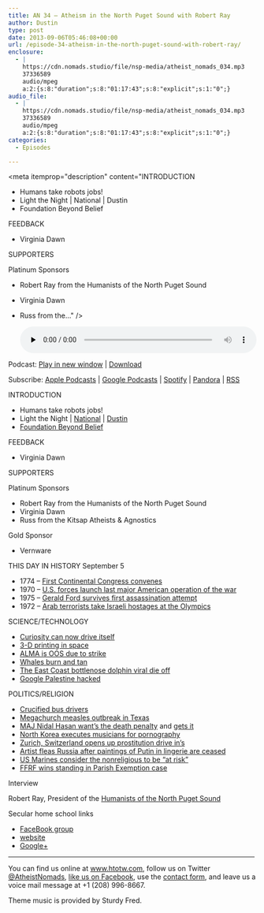 ```yaml
---
title: AN 34 – Atheism in the North Puget Sound with Robert Ray
author: Dustin
type: post
date: 2013-09-06T05:46:08+00:00
url: /episode-34-atheism-in-the-north-puget-sound-with-robert-ray/
enclosure:
  - |
    https://cdn.nomads.studio/file/nsp-media/atheist_nomads_034.mp3
    37336589
    audio/mpeg
    a:2:{s:8:"duration";s:8:"01:17:43";s:8:"explicit";s:1:"0";}
audio_file:
  - |
    https://cdn.nomads.studio/file/nsp-media/atheist_nomads_034.mp3
    37336589
    audio/mpeg
    a:2:{s:8:"duration";s:8:"01:17:43";s:8:"explicit";s:1:"0";}
categories:
  - Episodes

---
```

<div itemscope itemtype="http://schema.org/AudioObject">
  <meta itemprop="name" content="Episode 34 – Atheism in the North Puget Sound with Robert Ray" />
  
  <meta itemprop="uploadDate" content="2013-09-05T23:46:08-06:00" />
  
  <meta itemprop="encodingFormat" content="audio/mpeg" />
  
  <meta itemprop="duration" content="PT1H17M43S" />
  
  <meta itemprop="description" content="INTRODUCTION
* Humans take robots jobs!
* Light the Night | National | Dustin
* Foundation Beyond Belief

FEEDBACK
* Virginia Dawn

SUPPORTERS

Platinum Sponsors
* Robert Ray from the Humanists of the North Puget Sound
* Virginia Dawn
* Russ from the..." />
  
  <meta itemprop="contentUrl" content="https://dts.podtrac.com/redirect.mp3/cdn.nomads.studio/file/nsp-media/atheist_nomads_034.mp3" />
  
  <meta itemprop="contentSize" content="35.6" />
  </p> 
  
  <div class="powerpress_player" id="powerpress_player_8289">
    <audio class="wp-audio-shortcode" id="audio-5204-33" preload="none" style="width: 100%;" controls="controls"><source type="audio/mpeg" src="https://dts.podtrac.com/redirect.mp3/cdn.nomads.studio/file/nsp-media/atheist_nomads_034.mp3?_=33" /><a href="https://dts.podtrac.com/redirect.mp3/cdn.nomads.studio/file/nsp-media/atheist_nomads_034.mp3">https://dts.podtrac.com/redirect.mp3/cdn.nomads.studio/file/nsp-media/atheist_nomads_034.mp3</a></audio>
  </div>
</div>

<p class="powerpress_links powerpress_links_mp3">
  Podcast: <a href="https://dts.podtrac.com/redirect.mp3/cdn.nomads.studio/file/nsp-media/atheist_nomads_034.mp3" class="powerpress_link_pinw" target="_blank" title="Play in new window" onclick="return powerpress_pinw('https://htotw.com/?powerpress_pinw=5204-podcast');" rel="nofollow">Play in new window</a> | <a href="https://dts.podtrac.com/redirect.mp3/cdn.nomads.studio/file/nsp-media/atheist_nomads_034.mp3" class="powerpress_link_d" title="Download" rel="nofollow" download="atheist_nomads_034.mp3">Download</a>
</p>

<p class="powerpress_links powerpress_subscribe_links">
  Subscribe: <a href="https://podcasts.apple.com/us/podcast/humanists-take-on-the-world/id530050098?mt=2&ls=1" class="powerpress_link_subscribe powerpress_link_subscribe_itunes" target="_blank" title="Subscribe on Apple Podcasts" rel="nofollow">Apple Podcasts</a> | <a href="https://www.google.com/podcasts?feed=aHR0cDovL2F0aGVpc3Rub21hZHMubGlic3luLmNvbS9yc3M%3D" class="powerpress_link_subscribe powerpress_link_subscribe_googleplay" target="_blank" title="Subscribe on Google Podcasts" rel="nofollow">Google Podcasts</a> | <a href="https://open.spotify.com/show/3LzK2xZGike6Tc1GEMtMbr?si=LieN9SNuTpq96smuaUsH8A" class="powerpress_link_subscribe powerpress_link_subscribe_spotify" target="_blank" title="Subscribe on Spotify" rel="nofollow">Spotify</a> | <a href="https://www.pandora.com/podcast/atheist-nomads/PC:10122?corr=62071012&part=ug" class="powerpress_link_subscribe powerpress_link_subscribe_pandora" target="_blank" title="Subscribe on Pandora" rel="nofollow">Pandora</a> | <a href="https://htotw.com/feed/podcast/" class="powerpress_link_subscribe powerpress_link_subscribe_rss" target="_blank" title="Subscribe via RSS" rel="nofollow">RSS</a>
</p>

INTRODUCTION  
* Humans take robots jobs!  
* Light the Night | <a href="http://pages.lightthenight.org/2013/FBB" target="_blank" rel="noopener">National</a> | <a href="http://pages.lightthenight.org/oswim/Boise13/TreasureValleyCoalitionofReasonFBB" target="_blank" rel="noopener">Dustin</a>  
* <a href="http://foundationbeyondbelief.org/" target="_blank" rel="noopener">Foundation Beyond Belief</a>

FEEDBACK  
* Virginia Dawn

SUPPORTERS

Platinum Sponsors  
* Robert Ray from the Humanists of the North Puget Sound  
* Virginia Dawn  
* Russ from the Kitsap Atheists & Agnostics

Gold Sponsor  
* Vernware

THIS DAY IN HISTORY September 5  
* 1774 &#8211; <a href="http://www.history.com/this-day-in-history/first-continental-congress-convenes" target="_blank" rel="noopener">First Continental Congress convenes</a>  
* 1970 &#8211; <a href="http://www.history.com/this-day-in-history/us-forces-launch-last-major-american-operation-of-the-war" target="_blank" rel="noopener">U.S. forces launch last major American operation of the war</a>  
* 1975 &#8211; <a href="http://www.history.com/this-day-in-history/gerald-ford-survives-first-assassination-attempt" target="_blank" rel="noopener">Gerald Ford survives first assassination attempt</a>  
* 1972 &#8211; <a href="http://www.history.com/this-day-in-history/arab-terrorists-take-israeli-hostages-at-the-olympics" target="_blank" rel="noopener">Arab terrorists take Israeli hostages at the Olympics</a>

SCIENCE/TECHNOLOGY  
* <a href="http://www.forbes.com/sites/alexknapp/2013/08/28/curiosity-can-now-drive-itself-across-the-martian-surface/" target="_blank" rel="noopener">Curiosity can now drive itself</a>  
* <a href="http://www.cnn.com/2013/08/13/tech/innovation/nasa-3d-printer/index.html" target="_blank" rel="noopener">3-D printing in space</a>  
* <a href="http://www.newscientist.com/article/dn24107-strike-blinds-the-worlds-largest-radio-telescope.html?cmpid=RSS%7CNSNS%7C2012-GLOBAL%7Conline-news#.UiJBax323qo" target="_blank" rel="noopener">ALMA is OOS due to strike</a>  
* <a href="http://phys.org/news/2013-08-whales-sunburn.html" target="_blank" rel="noopener">Whales burn and tan</a>  
* <a href="http://www.washingtonpost.com/national/health-science/die-off-of-bottlenose-dolphins-caused-by-virus-is-worst-in-25-years/2013/08/27/69c135cc-0f48-11e3-bdf6-e4fc677d94a1_story.html" target="_blank" rel="noopener">The East Coast bottlenose dolphin viral die off</a>  
* <a href="http://techcrunch.com/2013/08/26/google-palestine-hacked-and-defaced-seemingly-through-a-domain-registry-attack/" target="_blank" rel="noopener">Google Palestine hacked</a>

POLITICS/RELIGION  
* <a href="http://www.cnn.com/2013/08/30/world/americas/crucified-bus-drivers-paraguay/index.html" target="_blank" rel="noopener">Crucified bus drivers</a>  
* <a href="http://thinkprogress.org/health/2013/08/27/2532651/measles-outbreak-texas-megachurch/" target="_blank" rel="noopener">Megachurch measles outbreak in Texas</a>  
* <a href="http://www.lakewyliepilot.com/2013/08/24/2038108/for-fort-hood-shooter-is-execution.html" target="_blank" rel="noopener">MAJ Nidal Hasan want’s the death penalty</a> and <a href="http://www.huffingtonpost.com/2013/08/30/nidal-hasan-death-row_n_3845609.html" target="_blank" rel="noopener">gets it</a>  
* <a href="http://english.chosun.com/site/data/html_dir/2013/08/29/2013082901412.html" target="_blank" rel="noopener">North Korea executes musicians for pornography</a>  
* <a href="http://www.cnn.com/2013/08/26/world/europe/switzerland-sex-drive-ins/index.html" target="_blank" rel="noopener">Zurich, Switzerland opens up prostitution drive in’s</a>  
* <a href="http://www.theatlantic.com/international/archive/2013/08/fearing-retribution-artist-behind-putin-lingerie-painting-leaves-russia/279181/" target="_blank" rel="noopener">Artist fleas Russia after paintings of Putin in lingerie are ceased</a>  
* <a href="http://ffrf.org/news/news-releases/item/18481-marine-corps-labels-nonreligious-marines-%E2%80%9Cat-risk%E2%80%9D" target="_blank" rel="noopener">US Marines consider the nonreligious to be “at risk”</a>  
* <a href="http://ffrf.org/news/news-releases/item/18643-ffrf-wins-standing-to-sue-irs-over-form-990" target="_blank" rel="noopener">FFRF wins standing in Parish Exemption case</a>

Interview

Robert Ray, President of the <a href="http://www.humanistsnps.org/" target="_blank" rel="noopener">Humanists of the North Puget Sound</a>

Secular home school links  
* <a href="https://www.facebook.com/groups/45865891034" target="_blank" rel="noopener">FaceBook group</a>  
* <a href="http://www.secularhomeschool.com/" target="_blank" rel="noopener">website</a>  
* <a href="https://plus.google.com/u/1/communities/113114066205161952503" target="_blank" rel="noopener">Google+</a>

<hr width="500" />

You can find us online at <a href="https://www.htotw.com/" target="_blank" rel="noopener">www.htotw.com</a>, follow us on Twitter <a href="https://htotw.com/twitter" target="_blank" rel="noopener">@AtheistNomads</a>, <a href="https://htotw.com/facebook" target="_blank" rel="noopener">like us on Facebook</a>, use the [contact form](https://htotw.com/contact), and leave us a voice mail message at +1 (208) 996-8667.

Theme music is provided by Sturdy Fred.